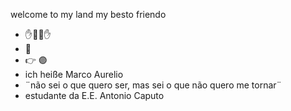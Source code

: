    welcome to my land my besto friendo 
   - ✋🔴🔵✋
   -    🙏
   - 👉 🟣
   -  ich heiße Marco Aurelio
   -  ¨não sei o que quero ser, mas sei o que não quero me tornar¨
   -  estudante da E.E. Antonio Caputo
